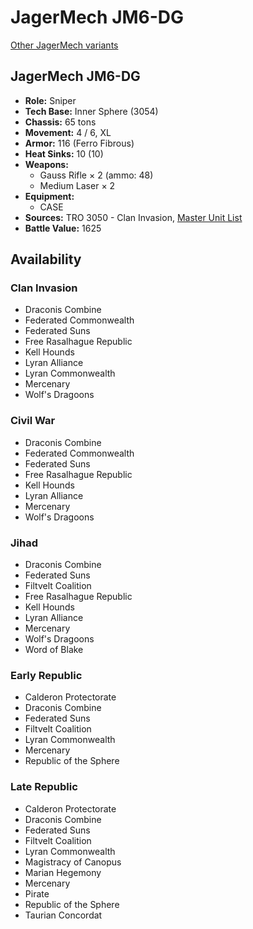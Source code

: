 # JagerMech JM6-DG

[Other JagerMech variants](../jagermech.md)

## JagerMech JM6-DG
- **Role:** Sniper
- **Tech Base:** Inner Sphere (3054)
- **Chassis:** 65 tons
- **Movement:** 4 / 6, XL
- **Armor:** 116 (Ferro Fibrous)
- **Heat Sinks:** 10 (10)
- **Weapons:**
  - Gauss Rifle × 2 (ammo: 48)
  - Medium Laser × 2
- **Equipment:**
  - CASE
- **Sources:** TRO 3050 - Clan Invasion, [Master Unit List](http://masterunitlist.info/Unit/Details/1668/jagermech-jm6-dg)
- **Battle Value:** 1625

## Availability

### Clan Invasion
- Draconis Combine
- Federated Commonwealth
- Federated Suns
- Free Rasalhague Republic
- Kell Hounds
- Lyran Alliance
- Lyran Commonwealth
- Mercenary
- Wolf's Dragoons

### Civil War
- Draconis Combine
- Federated Commonwealth
- Federated Suns
- Free Rasalhague Republic
- Kell Hounds
- Lyran Alliance
- Mercenary
- Wolf's Dragoons

### Jihad
- Draconis Combine
- Federated Suns
- Filtvelt Coalition
- Free Rasalhague Republic
- Kell Hounds
- Lyran Alliance
- Mercenary
- Wolf's Dragoons
- Word of Blake

### Early Republic
- Calderon Protectorate
- Draconis Combine
- Federated Suns
- Filtvelt Coalition
- Lyran Commonwealth
- Mercenary
- Republic of the Sphere

### Late Republic
- Calderon Protectorate
- Draconis Combine
- Federated Suns
- Filtvelt Coalition
- Lyran Commonwealth
- Magistracy of Canopus
- Marian Hegemony
- Mercenary
- Pirate
- Republic of the Sphere
- Taurian Concordat

